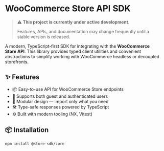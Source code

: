 # WooCommerce Store API SDK

> ⚠️ **This project is currently under active development.**
>
> Features, APIs, and documentation may change frequently until a stable version is released.


A modern, TypeScript-first SDK for integrating with the **WooCommerce Store API**.
This library provides typed client utilities and convenient abstractions to simplify working with WooCommerce headless or decoupled storefronts.

## ✨ Features

- 📦 Easy-to-use API for WooCommerce Store endpoints
- 🔐 Supports both guest and authenticated users
- 🧩 Modular design — import only what you need
- 🛠️ Type-safe responses powered by TypeScript
- ⚙️ Built with modern tooling (NX, Vitest)

## 📦 Installation

```bash
npm install @store-sdk/core
```
